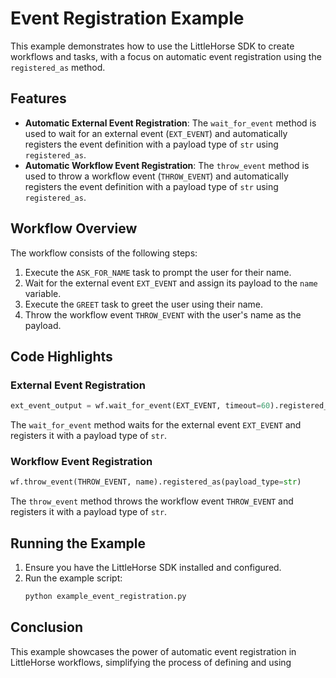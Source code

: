 # Event Registration Example

This example demonstrates how to use the LittleHorse SDK to create workflows and tasks, with a focus on automatic event registration using the `registered_as` method.

## Features

- **Automatic External Event Registration**: The `wait_for_event` method is used to wait for an external event (`EXT_EVENT`) and automatically registers the event definition with a payload type of `str` using `registered_as`.
- **Automatic Workflow Event Registration**: The `throw_event` method is used to throw a workflow event (`THROW_EVENT`) and automatically registers the event definition with a payload type of `str` using `registered_as`.

## Workflow Overview

The workflow consists of the following steps:
1. Execute the `ASK_FOR_NAME` task to prompt the user for their name.
2. Wait for the external event `EXT_EVENT` and assign its payload to the `name` variable.
3. Execute the `GREET` task to greet the user using their name.
4. Throw the workflow event `THROW_EVENT` with the user's name as the payload.

## Code Highlights

### External Event Registration
```python
ext_event_output = wf.wait_for_event(EXT_EVENT, timeout=60).registered_as(payload_type=str)
```
The `wait_for_event` method waits for the external event `EXT_EVENT` and registers it with a payload type of `str`.

### Workflow Event Registration
```python
wf.throw_event(THROW_EVENT, name).registered_as(payload_type=str)
```
The `throw_event` method throws the workflow event `THROW_EVENT` and registers it with a payload type of `str`.

## Running the Example

1. Ensure you have the LittleHorse SDK installed and configured.
2. Run the example script:
   ```bash
   python example_event_registration.py
   ```

## Conclusion

This example showcases the power of automatic event registration in LittleHorse workflows, simplifying the process of defining and using